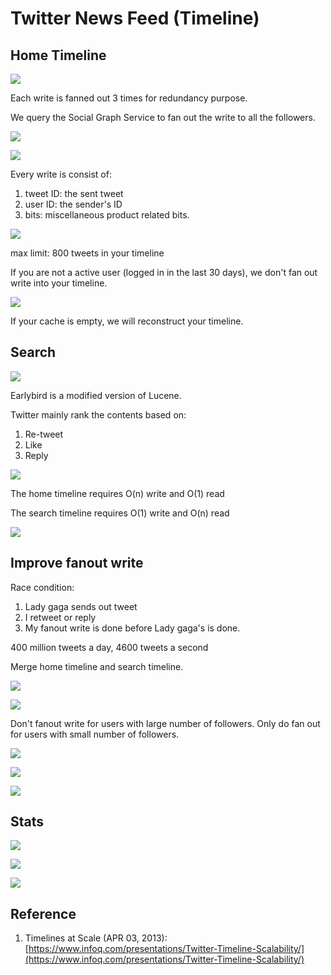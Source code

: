 # Twitter News Feed \(Timeline\)

## Home Timeline



![](../.gitbook/assets/image%20%2814%29.png)

Each write is fanned out 3 times for redundancy purpose.

We query the Social Graph Service to fan out the write to all the followers.

![](../.gitbook/assets/image%20%2821%29.png)

![](../.gitbook/assets/image%20%285%29.png)

Every write is consist of:

1. tweet ID: the sent tweet
2. user ID: the sender's ID
3. bits: miscellaneous product related bits.

![](../.gitbook/assets/image%20%2817%29.png)

max limit: 800 tweets in your timeline

If you are not a active user \(logged in in the last 30 days\), we don't fan out write into your timeline.

![](../.gitbook/assets/image%20%2810%29.png)

If your cache is empty, we will reconstruct your timeline.



## Search

![](../.gitbook/assets/image%20%289%29.png)

Earlybird is a modified version of Lucene.

Twitter mainly rank the contents based on:

1. Re-tweet
2. Like
3. Reply

![](../.gitbook/assets/image%20%2815%29.png)

The home timeline requires O\(n\) write and O\(1\) read

The search timeline requires O\(1\) write and O\(n\) read

![](../.gitbook/assets/image%20%2827%29.png)

## Improve fanout write

Race condition:

1. Lady gaga sends out tweet
2. I retweet or reply
3. My fanout write is done before Lady gaga's is done.

400 million tweets a day, 4600 tweets a second

Merge home timeline and search timeline.

![](../.gitbook/assets/image%20%283%29.png)

![](../.gitbook/assets/image%20%282%29.png)

Don't fanout write for users with large number of followers. Only do fan out for users with small number of followers.

![](../.gitbook/assets/image%20%2818%29.png)

![](../.gitbook/assets/image%20%2835%29.png)

![](../.gitbook/assets/image%20%2828%29.png)



## Stats

![](../.gitbook/assets/image%20%2812%29.png)

![](../.gitbook/assets/image%20%2832%29.png)

![](../.gitbook/assets/image%20%2830%29.png)

## Reference

1. Timelines at Scale \(APR 03, 2013\): [https://www.infoq.com/presentations/Twitter-Timeline-Scalability/](https://www.infoq.com/presentations/Twitter-Timeline-Scalability/)

